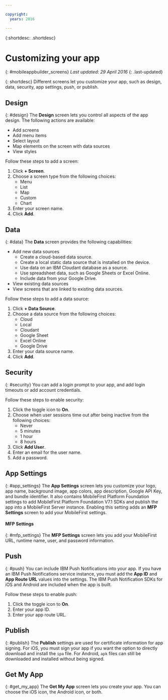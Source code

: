 ```yaml
---

copyright:
  years: 2016

---
```

{:shortdesc: .shortdesc}

# Customizing your app
{: #mobileappbuilder_screens}
*Last updated: 29 April 2016*
{: .last-updated}

{: shortdesc}
Different screens let you customize your app, such as design, data, security, app settings, push, or publish.


## Design
{: #design}
The **Design** screen lets you control all aspects of the app design. The following actions are available:

* Add screens
* Add menu items
* Select layout
* Map elements on the screen with data sources
* View styles

Follow these steps to add a screen:

1. Click **+ Screen**.
2. Choose a screen type from the following choices:
	* Menu
	* List
	* Map
	* Custom
	* Chart
3. Enter your screen name.
4. Click **Add**.


## Data
{: #data}
The **Data** screen provides the following capabilities:

* Add new data sources
	* Create a cloud-based data source.
	* Create a local static data source that is installed on the device.
	* Use data on an IBM Cloudant database as a source.
	* Use spreadsheet data, such as Google Sheets or Excel Online.
	* Include data from your Google Drive.
* View existing data sources
* View screens that are linked to existing data sources.

Follow these steps to add a data source:

1. Click **+ Data Source**.
2. Choose a data source from the following choices:
	* Cloud
	* Local
	* Cloudant
	* Google Sheet
	* Excel Online
	* Google Drive
3. Enter your data source name.
4. Click **Add**.


## Security
{: #security}
You can add a login prompt to your app, and add login timeouts or add account credentials.

Follow these steps to enable security:

1. Click the toggle icon to **On**.
2. Choose when user sessions time out after being inactive from the following choices:
	* Never
	* 5 minutes
	* 1 hour
	* 8 hours
3. Click **Add User**.
4. Enter an email for the user name.
5. Add a password.


## App Settings
{: #app_settings}
The **App Settings** screen lets you customize your logo, app name, background image, app colors, app description, Google API Key, and bundle identifier. It also contains MobileFirst Platform Foundation settings to add MobileFirst Platform Foundation V7.1 SDKs and publish the app into a MobileFirst Server instance. Enabling this setting adds an **MFP Settings** screen to add your MobileFirst settings.

#### MFP Settings
{: #mfp_settings}
The **MFP Settings** screen lets you add your MobileFirst URL, runtime name, user, and password information.


## Push
{: #push}
You can include IBM Push Notifications into your app. If you have an IBM Push Notifications service instance, you must add the **App ID** and **App Route URL** values into the settings. The IBM Push Notification SDKs for iOS and Android are included when the app is built.

Follow these steps to enable push:

1. Click the toggle icon to **On**.
2. Enter your app ID.
3. Enter your app route URL.


## Publish
{: #publish}
The **Publish** settings are used for certificate information for app signing. For iOS, you must sign your app if you want the option to directly download and install the `ipa` file. For Android, `apk` files can still be downloaded and installed without being signed.


## Get My App
{: #get_my_app}
The **Get My App** screen lets you create your app. You can choose the iOS icon, the Android icon, or both.

